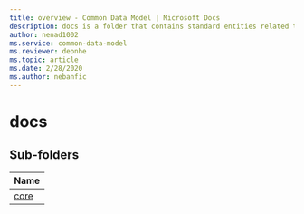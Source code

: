 ```yaml
---
title: overview - Common Data Model | Microsoft Docs
description: docs is a folder that contains standard entities related to the Common Data Model.
author: nenad1002
ms.service: common-data-model
ms.reviewer: deonhe
ms.topic: article
ms.date: 2/28/2020
ms.author: nebanfic
---
```


# docs


## Sub-folders

|Name|
|---|
|[core](core/overview.md)|